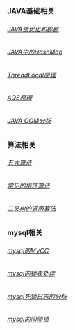 ### JAVA基础相关

###### [JAVA锁优化和膨胀](https://blog.csdn.net/qq_42862882/article/details/89375340)
###### [JAVA中的HashMap](https://www.javadoop.com/post/hashmap)
###### [ThreadLocal原理](http://mp.weixin.qq.com/s?__biz=MzU0OTk3ODQ3Ng==&mid=2247487363&idx=1&sn=4a62e64b27c29b25d51bac8782fb6380&chksm=fba6e780ccd16e9665b442833502796e70aacf916c4a3c18ace32b1a60037d6790a8daae25a3&mpshare=1&scene=24&srcid=&sharer_sharetime=1589160032986&sharer_shareid=5591946ba1b1a7478c3758c19f9ff8e1#rd)
###### [AQS原理](http://mp.weixin.qq.com/s?__biz=MzI0ODk2NDIyMQ==&mid=2247483718&idx=1&sn=b46b2554382fd5ae922cc7778982539e&chksm=e999f454deee7d428cecca8c2bf5e851155c1f887f51e3ec389f7121e3352119c690e950c694&mpshare=1&scene=24&srcid=0511nINZWivevmi9OVZSDrOr&sharer_sharetime=1589159898514&sharer_shareid=5591946ba1b1a7478c3758c19f9ff8e1#rd)
###### [JAVA OOM分析](https://blog.csdn.net/y18630246793194530/article/details/96596304)

### 算法相关
###### [五大算法](https://blog.csdn.net/yake827/article/details/52119469)
###### [常见的排序算法](https://www.cnblogs.com/codeLei/p/12528334.html)
###### [二叉树的遍历算法](https://www.cnblogs.com/codeLei/p/10615687.html)


### mysql相关
###### [mysql的MVCC](https://juejin.im/post/5c9b1b7df265da60e21c0b57)
###### [mysql的锁表处理](https://www.jianshu.com/p/6adb855522ad)
###### [mysql死锁日志的分析](https://www.jb51.net/article/106247.htm)
###### [mysql的间隙锁](https://time.geekbang.org/column/article/75659)

